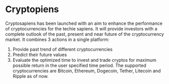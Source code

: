 # Cryptopiens

Cryptosapiens has been launched with an aim to enhance the performance of cryptocurrencies for the techie sapiens. It will provide investors with a complete outlook of the past, present and near future of the cryptocurrency market. It combines 3 actions in a single platform:
1. Provide past trend of different cryptocurrencies
2. Predict their future values
3. Evaluate the optimized time to invest and trade cryptos for maximum possible return in the user specified time period.
The supported cryptocurrencies are Bitcoin, Ethereum, Dogecoin, Tether, Litecoin and Ripple as of now.
